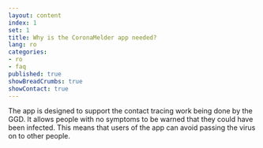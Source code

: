 ```yaml
---
layout: content
index: 1
set: 1
title: Why is the CoronaMelder app needed?
lang: ro
categories:
- ro
- faq
published: true
showBreadCrumbs: true
showContact: true
---
```


The app is designed to support the contact tracing work being done by the GGD. It allows people with no symptoms to be warned that they could have been infected. This means that users of the app can avoid passing the virus on to other people.
